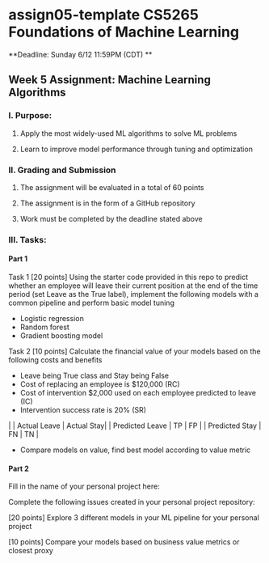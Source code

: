 # assign05-template CS5265 Foundations of Machine Learning

**Deadline: Sunday 6/12 11:59PM (CDT) **

## Week 5 Assignment: Machine Learning Algorithms

### I. Purpose:  

1. Apply the most widely-used ML algorithms to solve ML problems

2. Learn to improve model performance through tuning and optimization

### II. Grading and Submission 

1. The assignment will be evaluated in a total of 60 points

2. The assignment is in the form of a GitHub repository

3.  Work must be completed by the deadline stated above

### III. Tasks: 

#### Part 1 

Task 1 [20 points] Using the starter code provided in this repo to predict whether an employee will leave their current position at the end of the time period (set Leave as the True label), implement the following models with a common pipeline and perform basic model tuning

- Logistic regression
- Random forest
- Gradient boosting model

Task 2 [10 points] Calculate the financial value of your models based on the following costs and benefits
- Leave being True class and Stay being False 
- Cost of replacing an employee is $120,000 (RC)
- Cost of intervention $2,000 used on each employee predicted to leave (IC) 
- Intervention success rate is 20% (SR)
	

| | Actual Leave | Actual Stay|
| Predicted Leave | TP | FP |
| Predicted Stay | FN | TN |

- Compare models on value, find best model according to value metric

#### Part 2

Fill in the name of your personal project here:

Complete the following issues created in your personal project repository:

[20 points] Explore 3 different models in your ML pipeline for your personal project

[10 points] Compare your models based on business value metrics or closest proxy

